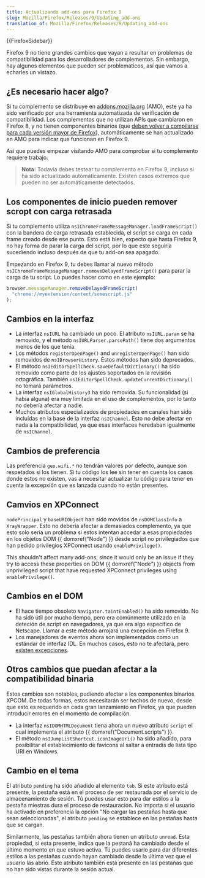 ```yaml
---
title: Actualizando add-ons para Firefox 9
slug: Mozilla/Firefox/Releases/9/Updating_add-ons
translation_of: Mozilla/Firefox/Releases/9/Updating_add-ons
---
```


{{FirefoxSidebar}}

Firefox 9 no tiene grandes cambios que vayan a resultar en problemas de compatibilidad para los desarrolladores de complementos. Sin embargo, hay algunos elementos que pueden ser problematicos, así que vamos a echarles un vistazo.

## ¿Es necesario hacer algo?

Si tu complemento se distribuye en [addons.mozilla.org](https://addons.mozilla.org/en-US/firefox/) (AMO), este ya ha sido verificado por una herramienta automatizada de verificación de compatibilidad. Los complementos que no utilizan APIs que cambiaron en Firefox 8, y no tienen componentes binarios (que [deben volver a compilarse para cada versión mayor de Firefox](/es/docs/Mozilla/Developer_guide/Interface_Compatibility#binary_interfaces)), automáticamente se han actualizado en AMO para indicar que funcionan en Firefox 9.

Así que puedes empezar visitando AMO para comprobar si tu complemento requiere trabajo.

> **Nota:** Todavía debes testear tu complemento en Firefox 9, incluso si ha sido actualizado automáticamente. Existen casos extremos que pueden no ser automáticamente detectados.

## Los componentes de inicio pueden remover scropt con carga retrasada

Si tu complemento utiliza `nsIChromeFrameMessageManager.loadFrameScript()` con la bandera de carga retrasada establecida, el script se carga en cada frame creado desde ese punto. Esto está bien, expecto que hasta Firefox 9, no hay forma de parar la carga del script, por lo que este seguiría sucediendo incluso después de que tu add-on sea apagado.

Empezando en Firefox 9, tu debes llamar al nuevo método `nsIChromeFrameMessageManager.removeDelayedFrameScript()` para parar la carga de tu script. Lo puedes hacer como en este ejemplo:

```js
browser.messageManager.removeDelayedFrameScript(
  "chrome://myextension/content/somescript.js"
);
```

## Cambios en la interfaz

- La interfaz `nsIURL` ha cambiado un poco. El atributo `nsIURL.param` se ha removido, y el método `nsIURLParser.parsePath()` tiene dos argumentos menos de los que tenía.
- Los métodos `registerOpenPage()` and `unregisterOpenPage()` han sido removidos de `nsIBrowserHistory`. Estos métodos han sido deprecados.
- El método `nsIEditorSpellCheck.saveDefaultDictionary()` ha sido removido como parte de los ajustes soportados en la revisión ortográfica. También `nsIEditorSpellCheck.updateCurrentDictionary()` no tomará parámetros.
- La interfaz `nsIGlobalHistory3` ha sido removida. Su funcionalidad (si había alguna) era muy limitada en el uso de complementos, por lo tanto no debería afectar a nadie.
- Muchos atributos especializados de propiedades en canales han sido incluidas en la base de la interfaz `nsIChannel`. Esto no debe afectar en nada a la compatibilidad, ya que esas interfaces heredaban igualmente de `nsIChannel`.

## Cambios de preferencia

Las preferencia `geo.wifi.*` no tendrán valores por defecto, aunque son respetados si los tienen. Si tu código los lee sin tener en cuenta los casos donde estos no existen, vas a necesitar actualizar tu código para tener en cuenta la excepxión que es lanzada cuando no están presentes.

## Camvios en XPConnect

`nodePrincipal` y `baseURIObject` han sido movidos de `nsDOMClassInfo` a `XrayWrapper`. Esto no debería afectar a demasiados complemento, ya que esto solo sería un problema si estos intentan accedar a esas propiedades en los objetos DOM {{ domxref("Node") }} desde script no privilegiados que han pedido privilegios XPConnect usando `enablePrivilege()`.

This shouldn't affect many add-ons, since it would only be an issue if they try to access these properties on DOM {{ domxref("Node") }} objects from unprivileged script that have requested XPConnect privileges using `enablePrivilege()`.

## Cambios en el DOM

- El hace tiempo obsoleto `Navigator.taintEnabled()` ha sido removido. No ha sido útil por mucho tiempo, pero era comúnmente utilizado en la deteción de script en navegadores, ya que era algo específico de Netscape. Llamar a este método arrojará una excepción en Firefox 9.
- Los manejadores de eventos ahora son implementados como un estándar de interfaz IDL. En muchos casos, esto no te afectará, pero [existen excepciones](/es/docs/Web/Events/Event_handlers#event_handler_changes_in_firefox_9).

## Otros cambios que puedan afectar a la compatibilidad binaria

Estos cambios son notables, pudiendo afectar a los componentes binarios XPCOM. De todas formas, estos necesitarán ser hechos de nuevo, desde que esto es requerido en cada gran lanzamiento en Firefox, ya que pueden introducir errores en el momento de compilación.

- La interfaz `nsIDOMHTMLDocument` tiena ahora un nuevo atributo `script` el cual implementa el atributo {{ domxref("Document.scripts") }}.
- El método `nsIJumpListShortcut.iconImageUri()` ha sido añadido, para posibilitar el establecimiento de favicons al saltar a entradis de lista tipo URI en Windows.

## Cambio en el tema

El atributo `pending` ha sido añadido al elemento `tab`. Si este atributo está presente, la pestaña está en el proceso de ser restaurada por el servicio de almacenamiento de sesión. Tú puedes usar esto para dar estilos a la pestaña miestras dura el proceso de restauración. No importa si el usuario ha activado en preferencia la opción "No cargar las pestañas hasta que sean seleccionadas", el atributo `pending` se establece en las pestañas hasta que se cargan.

Similarmente, las pestañas también ahora tienen un atributo `unread`. Esta propiedad, si esta presente, indica que la pestanã ha cambiado desde el último momento en que estuvo activa. Tú puedes usarlo para dar diferentes estilos a las pestañas cuando hayan cambiado desde la última vez que el usuario las abrió. Este atributo también está presente en las pestañas que no han sido vistas durante la sesión actual.
